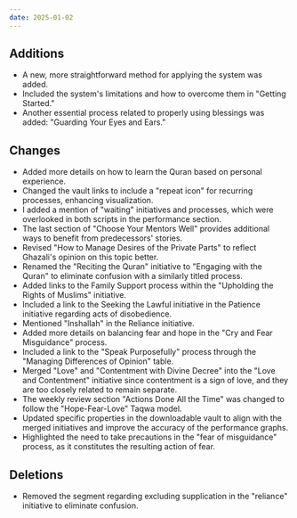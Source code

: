 ```yaml
---
date: 2025-01-02
---
```


## Additions

* A new, more straightforward method for applying the system was added.
* Included the system's limitations and how to overcome them in "Getting Started."
* Another essential process related to properly using blessings was added: "Guarding Your Eyes and Ears."

<!--truncate-->

## Changes

* Added more details on how to learn the Quran based on personal experience.
* Changed the vault links to include a "repeat icon" for recurring processes, enhancing visualization.
* I added a mention of "waiting" initiatives and processes, which were overlooked in both scripts in the performance section.
* The last section of "Choose Your Mentors Well" provides additional ways to benefit from predecessors' stories.
* Revised "How to Manage Desires of the Private Parts" to reflect Ghazali's opinion on this topic better.
* Renamed the "Reciting the Quran" initiative to "Engaging with the Quran" to eliminate confusion with a similarly titled process.
* Added links to the Family Support process within the "Upholding the Rights of Muslims" initiative.
* Included a link to the Seeking the Lawful initiative in the Patience initiative regarding acts of disobedience.
* Mentioned "Inshallah" in the Reliance initiative.
* Added more details on balancing fear and hope in the "Cry and Fear Misguidance" process.
* Included a link to the "Speak Purposefully" process through the "Managing Differences of Opinion" table.
* Merged "Love" and "Contentment with Divine Decree" into the "Love and Contentment" initiative since contentment is a sign of love, and they are too closely related to remain separate.
* The weekly review section "Actions Done All the Time" was changed to follow the "Hope-Fear-Love" Taqwa model.
* Updated specific properties in the downloadable vault to align with the merged initiatives and improve the accuracy of the performance graphs.
* Highlighted the need to take precautions in the "fear of misguidance" process, as it constitutes the resulting action of fear.

## Deletions

* Removed the segment regarding excluding supplication in the "reliance" initiative to eliminate confusion.
